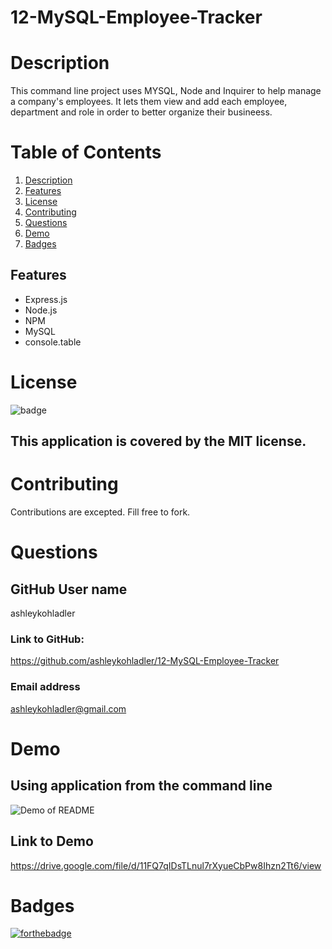 # 12-MySQL-Employee-Tracker

# Description

This command line project uses MYSQL, Node and Inquirer to help manage a company's employees. It lets them view and add each employee, department and role in order to better organize their busineess.

# Table of Contents

1. [Description](#Description)
2. [Features](#Features)
3. [License](#License)
4. [Contributing](#Contributing)
5. [Questions](#Questions)
6. [Demo](#Demo)
7. [Badges](#Badges)

## Features

- Express.js
- Node.js
- NPM
- MySQL
- console.table

# License

![badge](https://img.shields.io/badge/license-MIT-brightgreen)

## This application is covered by the MIT license.

# Contributing

Contributions are excepted. Fill free to fork.

# Questions

## GitHub User name

ashleykohladler

### Link to GitHub:

https://github.com/ashleykohladler/12-MySQL-Employee-Tracker

### Email address

ashleykohladler@gmail.com

# Demo

## Using application from the command line

![Demo of README](assets/demo.gif)

## Link to Demo

https://drive.google.com/file/d/11FQ7qIDsTLnul7rXyueCbPw8Ihzn2Tt6/view

# Badges

[![forthebadge](https://forthebadge.com/images/badges/made-with-javascript.svg)](https://forthebadge.com)
